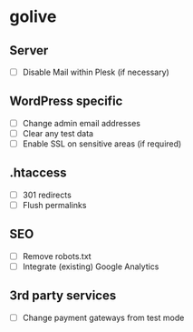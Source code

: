 # golive


## Server

- [ ] Disable Mail within Plesk (if necessary)

## WordPress specific

- [ ] Change admin email addresses
- [ ] Clear any test data
- [ ] Enable SSL on sensitive areas (if required)

## .htaccess

- [ ] 301 redirects
- [ ] Flush permalinks

## SEO

- [ ] Remove robots.txt
- [ ] Integrate (existing) Google Analytics

## 3rd party services

- [ ] Change payment gateways from test mode
